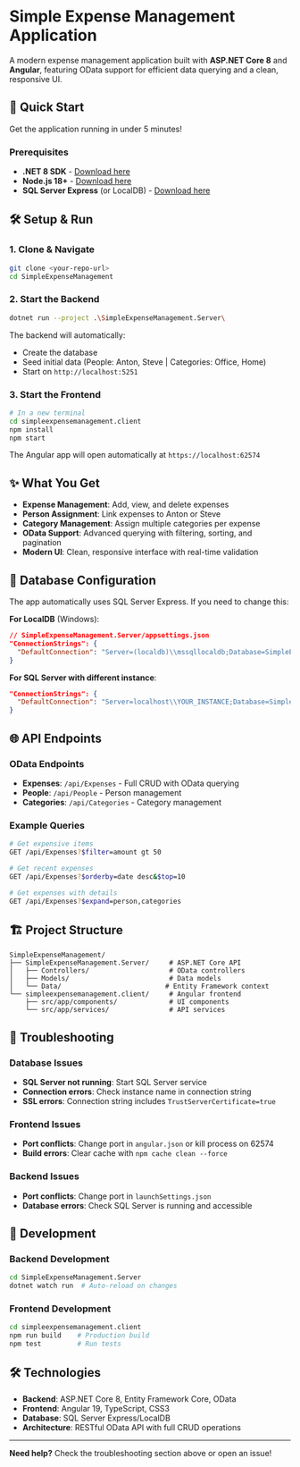 # Simple Expense Management Application

A modern expense management application built with **ASP.NET Core 8** and **Angular**, featuring OData support for efficient data querying and a clean, responsive UI.

## 🚀 Quick Start

Get the application running in under 5 minutes!

### Prerequisites
- **.NET 8 SDK** - [Download here](https://dotnet.microsoft.com/download/dotnet/8.0)
- **Node.js 18+** - [Download here](https://nodejs.org/)
- **SQL Server Express** (or LocalDB) - [Download here](https://www.microsoft.com/en-us/sql-server/sql-server-downloads)

## 🛠️ Setup & Run

### 1. Clone & Navigate
```bash
git clone <your-repo-url>
cd SimpleExpenseManagement
```

### 2. Start the Backend
```bash
dotnet run --project .\SimpleExpenseManagement.Server\
```

The backend will automatically:
- Create the database
- Seed initial data (People: Anton, Steve | Categories: Office, Home)
- Start on `http://localhost:5251`

### 3. Start the Frontend
```bash
# In a new terminal
cd simpleexpensemanagement.client
npm install
npm start
```

The Angular app will open automatically at `https://localhost:62574`

## ✨ What You Get

- **Expense Management**: Add, view, and delete expenses
- **Person Assignment**: Link expenses to Anton or Steve
- **Category Management**: Assign multiple categories per expense
- **OData Support**: Advanced querying with filtering, sorting, and pagination
- **Modern UI**: Clean, responsive interface with real-time validation

## 🔧 Database Configuration

The app automatically uses SQL Server Express. If you need to change this:

**For LocalDB** (Windows):
```json
// SimpleExpenseManagement.Server/appsettings.json
"ConnectionStrings": {
  "DefaultConnection": "Server=(localdb)\\mssqllocaldb;Database=SimpleExpenseManagement;Trusted_Connection=true;MultipleActiveResultSets=true"
}
```

**For SQL Server with different instance**:
```json
"ConnectionStrings": {
  "DefaultConnection": "Server=localhost\\YOUR_INSTANCE;Database=SimpleExpenseManagement;Trusted_Connection=true;TrustServerCertificate=true;Encrypt=false;MultipleActiveResultSets=true"
}
```

## 🌐 API Endpoints

### OData Endpoints
- **Expenses**: `/api/Expenses` - Full CRUD with OData querying
- **People**: `/api/People` - Person management
- **Categories**: `/api/Categories` - Category management

### Example Queries
```bash
# Get expensive items
GET /api/Expenses?$filter=amount gt 50

# Get recent expenses
GET /api/Expenses?$orderby=date desc&$top=10

# Get expenses with details
GET /api/Expenses?$expand=person,categories
```

## 🏗️ Project Structure

```
SimpleExpenseManagement/
├── SimpleExpenseManagement.Server/     # ASP.NET Core API
│   ├── Controllers/                    # OData controllers
│   ├── Models/                         # Data models
│   └── Data/                          # Entity Framework context
└── simpleexpensemanagement.client/     # Angular frontend
    ├── src/app/components/             # UI components
    └── src/app/services/               # API services
```

## 🐛 Troubleshooting

### Database Issues
- **SQL Server not running**: Start SQL Server service
- **Connection errors**: Check instance name in connection string
- **SSL errors**: Connection string includes `TrustServerCertificate=true`

### Frontend Issues
- **Port conflicts**: Change port in `angular.json` or kill process on 62574
- **Build errors**: Clear cache with `npm cache clean --force`

### Backend Issues
- **Port conflicts**: Change port in `launchSettings.json`
- **Database errors**: Check SQL Server is running and accessible

## 🚀 Development

### Backend Development
```bash
cd SimpleExpenseManagement.Server
dotnet watch run  # Auto-reload on changes
```

### Frontend Development
```bash
cd simpleexpensemanagement.client
npm run build    # Production build
npm test         # Run tests
```

## 🛠️ Technologies

- **Backend**: ASP.NET Core 8, Entity Framework Core, OData
- **Frontend**: Angular 19, TypeScript, CSS3
- **Database**: SQL Server Express/LocalDB
- **Architecture**: RESTful OData API with full CRUD operations

---

**Need help?** Check the troubleshooting section above or open an issue!
